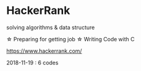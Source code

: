 # HackerRank
solving algorithms &amp; data structure

☆ Preparing for getting job
☆ Writing Code with C

https://www.hackerrank.com/

2018-11-19 : 6 codes
